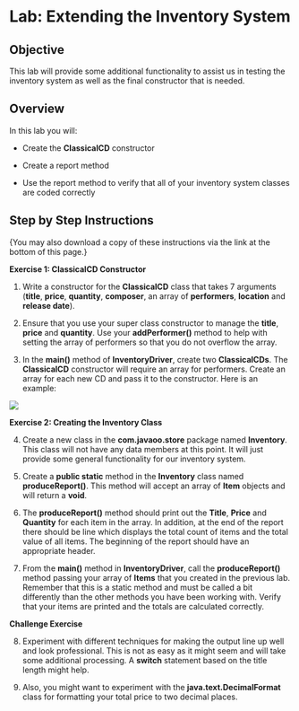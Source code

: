 # Lab: Extending the Inventory System

## **Objective**

This lab will provide some additional functionality to assist us in testing the inventory system as well as the final constructor that is needed.

## **Overview**

In this lab you will:

-   Create the **ClassicalCD** constructor
    
-   Create a report method
    
-   Use the report method to verify that all of your inventory system classes are coded correctly
    

## **Step by Step Instructions**

{You may also download a copy of these instructions via the link at the bottom of this page.}

**Exercise 1: ClassicalCD Constructor**

1. Write a constructor for the **ClassicalCD** class that takes 7 arguments (**title**, **price**, **quantity**, **composer**, an array of **performers**, **location** and **release date**).

2. Ensure that you use your super class constructor to manage the **title**, **price** and **quantity**. Use your **addPerformer()** method to help with setting the array of performers so that you do not overflow the array.

3. In the **main()** method of **InventoryDriver**, create two **ClassicalCDs**. The **ClassicalCD** constructor will require an array for performers. Create an array for each new CD and pass it to the constructor. Here is an example:

![](https://d3c33hcgiwev3.cloudfront.net/imageAssetProxy.v1/exBhZ1SeRuOQYWdUnmbjjA_5ac2fe02e1444cb2b2868bef1b0fedf4_Image-10-1.png?expiry=1703116800000&hmac=oZjrIKP9bhQ93p-HuK1Ak4ZCKltVup8K-1iNgcr7a4A)

**Exercise 2: Creating the Inventory Class**

4. Create a new class in the **com.javaoo.store** package named **Inventory**. This class will not have any data members at this point. It will just provide some general functionality for our inventory system.

5. Create a **public static** method in the **Inventory** class named **produceReport()**. This method will accept an array of **Item** objects and will return a **void**.

6. The **produceReport()** method should print out the **Title**, **Price** and **Quantity** for each item in the array. In addition, at the end of the report there should be line which displays the total count of items and the total value of all items. The beginning of the report should have an appropriate header.

7. From the **main()** method in **InventoryDriver**, call the **produceReport()** method passing your array of **Items** that you created in the previous lab. Remember that this is a static method and must be called a bit differently than the other methods you have been working with. Verify that your items are printed and the totals are calculated correctly.

**Challenge Exercise**

8. Experiment with different techniques for making the output line up well and look professional. This is not as easy as it might seem and will take some additional processing. A **switch** statement based on the title length might help.

9. Also, you might want to experiment with the **java.text.DecimalFormat** class for formatting your total price to two decimal places.